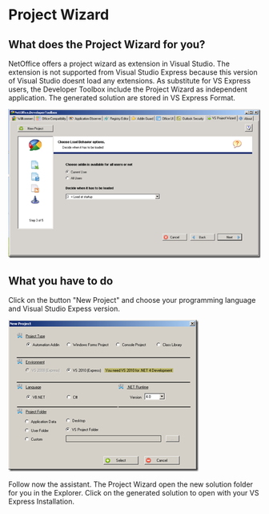 # Project Wizard

## What does the Project Wizard for you?

NetOffice offers a project wizard as extension in Visual Studio. The extension
is not supported from Visual Studio Express because this version of Visual
Studio doesnt load any extensions. As substitute for VS Express users, the
Developer Toolbox include the Project Wizard as independent application. The
generated solution are stored in VS Express Format.

![Toolbox - Project Wizard](assets/ProjectWizard.png)

## What you have to do

Click on the button "New Project" and choose your programming language and
Visual Studio Expess version.

![Toolbox - Project Wizard - New Project](assets/ProjectWizard_NewProject.png)

Follow now the assistant. The Project Wizard open the new solution folder for
you in the Explorer. Click on the generated solution to open with your VS
Express Installation.
